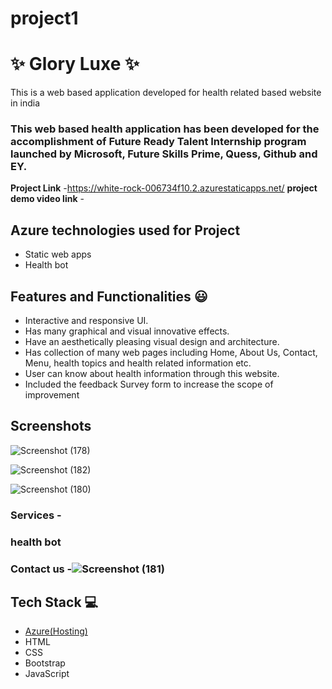 # project1
# ✨  Glory Luxe ✨

This is a web based application developed for health related based website in india

### This web based health application has been developed for the accomplishment of Future Ready Talent Internship program launched by Microsoft, Future Skills Prime, Quess, Github and EY.


**Project Link** -https://white-rock-006734f10.2.azurestaticapps.net/
**project demo video link** - 

## Azure technologies used for Project

- Static web apps
- Health bot

## Features and Functionalities 😃

- Interactive and responsive UI.
- Has many graphical and visual innovative effects.
- Have an aesthetically pleasing visual design and architecture.
- Has collection of many web pages including Home, About Us, Contact, Menu, health topics and health related information etc.
- User can know about health information through this website.
- Included the feedback Survey form to increase the scope of improvement 

## Screenshots



![Screenshot (178)](https://user-images.githubusercontent.com/116620239/202715184-57885d89-4cc5-403f-90d6-90a3dfe559bc.png)



![Screenshot (182)](https://user-images.githubusercontent.com/116620239/202716774-64522180-476e-4009-95c6-cf6784b4ac99.png)



![Screenshot (180)](https://user-images.githubusercontent.com/116620239/202717146-dd3769ef-aa31-4306-817f-2dbf10f79202.png)





### Services -








### health bot

### Contact us -![Screenshot (181)](https://user-images.githubusercontent.com/116620239/202717308-c6a58a10-cdaf-42a0-85ee-e889309a5f57.png)


## Tech Stack 💻

- [Azure(Hosting)](https://azure.microsoft.com/en-in/features/azure-portal/)
- HTML
- CSS
- Bootstrap
- JavaScript
